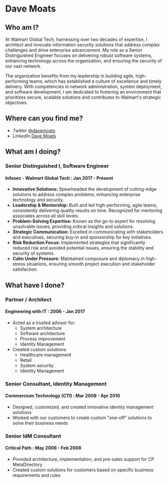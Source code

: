 # Dave Moats

## Who am I?

At Walmart Global Tech, harnessing over two decades of expertise, I architect and innovate information security solutions that address complex challenges and drive enterprise advancement. My role as a Senior Distinguished Engineer focuses on delivering robust software systems, enhancing technology across the organization, and ensuring the security of our vast network.

The organization benefits from my leadership in building agile, high-performing teams, which has established a culture of excellence and timely delivery. With competencies in network administration, system deployment, and software development, I am dedicated to fostering an environment that prioritizes secure, scalable solutions and contributes to Walmart's strategic objectives.

## Where can you find me?

- *Twitter* [@davemoats](https://twitter.com/davemoats)
- *LinkedIn* [Dave Moats](https://www.linkedin.com/in/davemoats/)

## What am I doing?

### Senior Distinguished I, Software Engineer

#### Infosec - Walmart Global Tech : Jan 2017 - Present

- **Innovative Solutions:** Spearheaded the development of cutting-edge solutions to address complex problems, enhancing enterprise technology and security.
- **Leadership & Mentorship:** Built and led high-performing, agile teams, consistently delivering quality results on time. Recognized for mentoring associates across all skill levels.
- **Problem-Solving Expertise:** Known as the go-to expert for resolving unsolvable issues, providing critical insights and solutions.
- **Strategic Communication:** Excelled in communicating with stakeholders and executives, securing buy-in and sponsorship for key initiatives.
- **Risk Reduction Focus:** Implemented strategies that significantly reduced risk and avoided potential issues, ensuring the stability and security of systems.
- **Calm Under Pressure:** Maintained composure and diplomacy in high-stress situations, ensuring smooth project execution and stakeholder satisfaction.

## What have I done?

### Partner / Architect

#### Engineering with IT : 2006 - Jan 2017

- Acted as a trusted advisor for:
  - System architecture
  - Software architecture
  - Process improvement
  - Identity Management
- Created custom solutions:
  - Healthcare management
  - Retail
  - System security
  - Identity Management
  
### Senior Consultant, Identity Management

#### Commercium Technology (CTI) : Mar 2008 - Apr 2010

- Designed, customized, and created innovative identity management solutions
- Worked with our customers to create custom "one-off" solutions to solve their business needs

### Senior IdM Consultant

#### Critical Path : May 2006 - Feb 2008

- Provided architecture, implementation, and pre-sales support for CP MetaDirectory
- Created custom solutions for customers based on specific business requirements and rules

<!---
davem0ats/davem0ats is a ✨ special ✨ repository because its `README.md` (this file) appears on your GitHub profile.
You can click the Preview link to take a look at your changes.
--->
